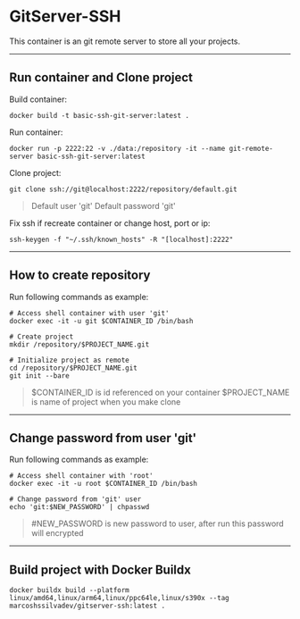 # GitServer-SSH

This container is an git remote server to store all your projects.

---
## Run container and Clone project

Build container:
```
docker build -t basic-ssh-git-server:latest .
```

Run container:
```
docker run -p 2222:22 -v ./data:/repository -it --name git-remote-server basic-ssh-git-server:latest
```

Clone project:
```
git clone ssh://git@localhost:2222/repository/default.git
```
> Default user 'git'
> Default password 'git'


Fix ssh if recreate container or change host, port or ip:
```
ssh-keygen -f "~/.ssh/known_hosts" -R "[localhost]:2222"
```

---
## How to create repository

Run following commands as example:
```
# Access shell container with user 'git'
docker exec -it -u git $CONTAINER_ID /bin/bash

# Create project
mkdir /repository/$PROJECT_NAME.git

# Initialize project as remote
cd /repository/$PROJECT_NAME.git
git init --bare
```
> $CONTAINER_ID is id referenced on your container
> $PROJECT_NAME is name of project when you make clone

---
## Change password from user 'git'

Run following commands as example:
```
# Access shell container with 'root'
docker exec -it -u root $CONTAINER_ID /bin/bash

# Change password from 'git' user
echo 'git:$NEW_PASSWORD' | chpasswd
```
> #NEW_PASSWORD is new password to user, after run this password will encrypted

---
## Build project with Docker Buildx
```
docker buildx build --platform linux/amd64,linux/arm64,linux/ppc64le,linux/s390x --tag marcoshssilvadev/gitserver-ssh:latest .
```
